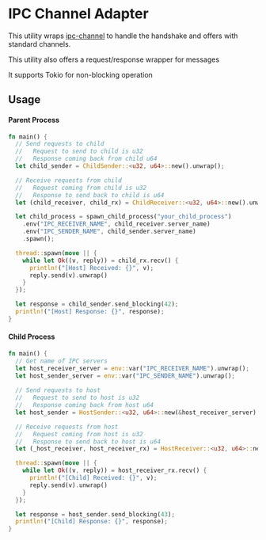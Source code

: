 # IPC Channel Adapter

This utility wraps [ipc-channel](https://github.com/servo/ipc-channel) to handle the handshake and offers with standard channels.

This utility also offers a request/response wrapper for messages

It supports Tokio for non-blocking operation

## Usage

#### Parent Process

```rust
fn main() {
  // Send requests to child
  //   Request to send to child is u32 
  //   Response coming back from child u64 
  let child_sender = ChildSender::<u32, u64>::new().unwrap();

  // Receive requests from child
  //   Request coming from child is u32 
  //   Response to send back to child is u64 
  let (child_receiver, child_rx) = ChildReceiver::<u32, u64>::new().unwrap();

  let child_process = spawn_child_process("your_child_process")
    .env("IPC_RECEIVER_NAME", child_receiver.server_name)
    .env("IPC_SENDER_NAME", child_sender.server_name)
    .spawn();

  thread::spawn(move || {
    while let Ok((v, reply)) = child_rx.recv() {
      println!("[Host] Received: {}", v);
      reply.send(v).unwrap()
    }
  });

  let response = child_sender.send_blocking(42);
  println!("[Host] Response: {}", response);
}
```

#### Child Process

```rust
fn main() {
  // Get name of IPC servers
  let host_receiver_server = env::var("IPC_RECEIVER_NAME").unwrap();
  let host_sender_server = env::var("IPC_SENDER_NAME").unwrap();
  
  // Send requests to host
  //   Request to send to host is u32 
  //   Response coming back from host u64 
  let host_sender = HostSender::<u32, u64>::new(&host_receiver_server).unwrap();

  // Receive requests from host
  //   Request coming from host is u32 
  //   Response to send back to host is u64 
  let (_host_receiver, host_receiver_rx) = HostReceiver::<u32, u64>::new(&host_sender_server).unwrap();

  thread::spawn(move || {
    while let Ok((v, reply)) = host_receiver_rx.recv() {
      println!("[Child] Received: {}", v);
      reply.send(v).unwrap()
    }
  });

  let response = host_sender.send_blocking(43);
  println!("[Child] Response: {}", response);
}
```
